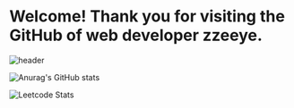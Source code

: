 # Welcome! Thank you for visiting the GitHub of web developer zzeeye. 

![header](https://capsule-render.vercel.app/api?type=waving&color=FFC4EB&height=300&section=header&text=zzeeye's%20github&fontSize=70&fontColor=EAEAEA)

![Anurag's GitHub stats](https://github-readme-stats.vercel.app/api?username=zzeeye&show_icons=true&theme=graywhite)

![Leetcode Stats](https://leetcard.jacoblin.cool/zzeeye?theme=wtf)
